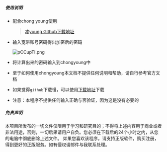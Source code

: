 ##### 使用说明

- 配合chong young使用

  > [冲young Github下载地址](https://github.com/dapaoxixixi/feiyoung/releases/tag/v1.0)

- 输入宽带账号密码得出加密后的密码

  ![pCCupTI.png](https://s1.ax1x.com/2023/06/05/pCCupTI.png)

- 将计算出来的密码输入到chongyoung中

- 至于如何使用chongyoung本文档不提供任何说明和帮助，请自行参考官方文档

- 如果觉得`github`下载慢，可以使用[下载地址](https://zero-li.fun/资源/app.exe)下载

- 注意：本程序不提供任何输入正确与否验证，因为这是没有必要的

##### 免责声明
本项目所发布的一切文件仅限用于学习和研究目的；不得将上述内容用于商业或者非法用途，否则，一切后果请用户自负。您必须在下载后的24个小时之内，从您的电脑中彻底删除上述文件。 如果您喜欢该程序，请支持正版软件，购买注册，得到更好的正版服务。如有侵权请邮件与我联系处理。
